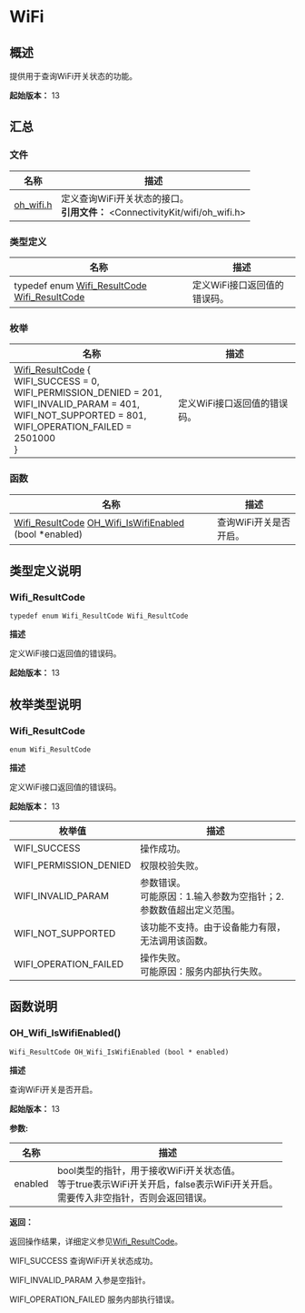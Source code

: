 # WiFi


## 概述

提供用于查询WiFi开关状态的功能。

**起始版本：** 13


## 汇总


### 文件

| 名称 | 描述 | 
| -------- | -------- |
| [oh_wifi.h](oh__wifi_8h.md) | 定义查询WiFi开关状态的接口。<br>**引用文件：** \<ConnectivityKit\/wifi\/oh_wifi.h\> | 


### 类型定义

| 名称 | 描述 | 
| -------- | -------- |
| typedef enum [Wifi_ResultCode](#wifi_resultcode) [Wifi_ResultCode](#wifi_resultcode) | 定义WiFi接口返回值的错误码。 | 


### 枚举

| 名称 | 描述 | 
| -------- | -------- |
| [Wifi_ResultCode](#wifi_resultcode) {<br/>WIFI_SUCCESS = 0,<br/>WIFI_PERMISSION_DENIED = 201,<br/>WIFI_INVALID_PARAM = 401,<br/>WIFI_NOT_SUPPORTED = 801,<br/>WIFI_OPERATION_FAILED = 2501000<br/>} | 定义WiFi接口返回值的错误码。 | 


### 函数

| 名称 | 描述 | 
| -------- | -------- |
| [Wifi_ResultCode](#wifi_resultcode) [OH_Wifi_IsWifiEnabled](#oh_wifi_iswifienabled) (bool \*enabled) | 查询WiFi开关是否开启。 | 


## 类型定义说明


### Wifi_ResultCode

```
typedef enum Wifi_ResultCode Wifi_ResultCode
```

**描述**

定义WiFi接口返回值的错误码。

**起始版本：** 13


## 枚举类型说明


### Wifi_ResultCode

```
enum Wifi_ResultCode
```

**描述**

定义WiFi接口返回值的错误码。

**起始版本：** 13

| 枚举值 | 描述 | 
| -------- | -------- |
| WIFI_SUCCESS | 操作成功。 | 
| WIFI_PERMISSION_DENIED | 权限校验失败。 | 
| WIFI_INVALID_PARAM | 参数错误。<br/>可能原因：1.输入参数为空指针；2.参数数值超出定义范围。 | 
| WIFI_NOT_SUPPORTED | 该功能不支持。由于设备能力有限，无法调用该函数。 | 
| WIFI_OPERATION_FAILED | 操作失败。<br/>可能原因：服务内部执行失败。 | 


## 函数说明


### OH_Wifi_IsWifiEnabled()

```
Wifi_ResultCode OH_Wifi_IsWifiEnabled (bool * enabled)
```

**描述**

查询WiFi开关是否开启。

**起始版本：** 13

**参数:**

| 名称 | 描述 | 
| -------- | -------- |
| enabled | bool类型的指针，用于接收WiFi开关状态值。<br/>等于true表示WiFi开关开启，false表示WiFi开关开启。<br/>需要传入非空指针，否则会返回错误。 | 

**返回：**

返回操作结果，详细定义参见[Wifi_ResultCode](#wifi_resultcode)。

WIFI_SUCCESS 查询WiFi开关状态成功。

WIFI_INVALID_PARAM 入参是空指针。

WIFI_OPERATION_FAILED 服务内部执行错误。
